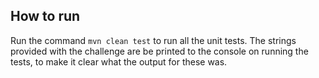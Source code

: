## How to run
Run the command `` mvn clean test `` to run all the unit tests. The strings provided with the challenge are be printed to the console on running the tests, to make it clear what the output for these was.